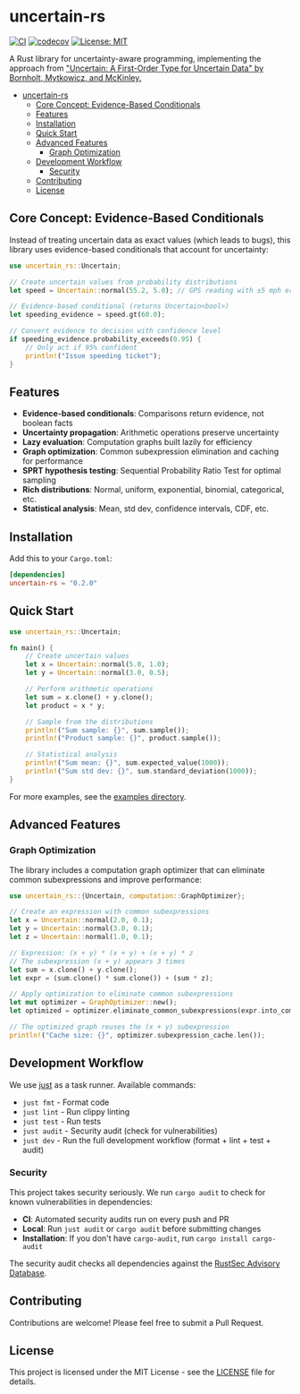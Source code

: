 # uncertain-rs

[![CI](https://github.com/minikin/uncertain-rs/workflows/CI/badge.svg)](https://github.com/minikin/uncertain-rs/actions/workflows/ci.yml)
[![codecov](https://codecov.io/gh/minikin/uncertain-rs/graph/badge.svg?token=IKjgVbFAQk)](https://codecov.io/gh/minikin/uncertain-rs)
[![License: MIT](https://img.shields.io/badge/License-MIT-yellow.svg)](https://opensource.org/licenses/MIT)

A Rust library for uncertainty-aware programming, implementing the approach from
["Uncertain<T>: A First-Order Type for Uncertain Data" by Bornholt, Mytkowicz, and McKinley.](https://www.microsoft.com/en-us/research/publication/uncertaint-a-first-order-type-for-uncertain-data-2/)

- [uncertain-rs](#uncertain-rs)
  - [Core Concept: Evidence-Based Conditionals](#core-concept-evidence-based-conditionals)
  - [Features](#features)
  - [Installation](#installation)
  - [Quick Start](#quick-start)
  - [Advanced Features](#advanced-features)
    - [Graph Optimization](#graph-optimization)
  - [Development Workflow](#development-workflow)
    - [Security](#security)
  - [Contributing](#contributing)
  - [License](#license)

## Core Concept: Evidence-Based Conditionals

Instead of treating uncertain data as exact values (which leads to bugs),
this library uses evidence-based conditionals that account for uncertainty:

```rust
use uncertain_rs::Uncertain;

// Create uncertain values from probability distributions
let speed = Uncertain::normal(55.2, 5.0); // GPS reading with ±5 mph error

// Evidence-based conditional (returns Uncertain<bool>)
let speeding_evidence = speed.gt(60.0);

// Convert evidence to decision with confidence level
if speeding_evidence.probability_exceeds(0.95) {
    // Only act if 95% confident
    println!("Issue speeding ticket");
}
```

## Features

- **Evidence-based conditionals**: Comparisons return evidence, not boolean facts
- **Uncertainty propagation**: Arithmetic operations preserve uncertainty
- **Lazy evaluation**: Computation graphs built lazily for efficiency
- **Graph optimization**: Common subexpression elimination and caching for performance
- **SPRT hypothesis testing**: Sequential Probability Ratio Test for optimal sampling
- **Rich distributions**: Normal, uniform, exponential, binomial, categorical, etc.
- **Statistical analysis**: Mean, std dev, confidence intervals, CDF, etc.

## Installation

Add this to your `Cargo.toml`:

```toml
[dependencies]
uncertain-rs = "0.2.0"
```

## Quick Start

```rust
use uncertain_rs::Uncertain;

fn main() {
    // Create uncertain values
    let x = Uncertain::normal(5.0, 1.0);
    let y = Uncertain::normal(3.0, 0.5);

    // Perform arithmetic operations
    let sum = x.clone() + y.clone();
    let product = x * y;

    // Sample from the distributions
    println!("Sum sample: {}", sum.sample());
    println!("Product sample: {}", product.sample());

    // Statistical analysis
    println!("Sum mean: {}", sum.expected_value(1000));
    println!("Sum std dev: {}", sum.standard_deviation(1000));
}
```

For more examples, see the [examples directory](examples).

## Advanced Features

### Graph Optimization

The library includes a computation graph optimizer that can eliminate common subexpressions and improve performance:

```rust
use uncertain_rs::{Uncertain, computation::GraphOptimizer};

// Create an expression with common subexpressions
let x = Uncertain::normal(2.0, 0.1);
let y = Uncertain::normal(3.0, 0.1);
let z = Uncertain::normal(1.0, 0.1);

// Expression: (x + y) * (x + y) + (x + y) * z
// The subexpression (x + y) appears 3 times
let sum = x.clone() + y.clone();
let expr = (sum.clone() * sum.clone()) + (sum * z);

// Apply optimization to eliminate common subexpressions
let mut optimizer = GraphOptimizer::new();
let optimized = optimizer.eliminate_common_subexpressions(expr.into_computation_node());

// The optimized graph reuses the (x + y) subexpression
println!("Cache size: {}", optimizer.subexpression_cache.len());
```

## Development Workflow

We use [just](https://github.com/casey/just) as a task runner. Available commands:

- `just fmt` - Format code
- `just lint` - Run clippy linting
- `just test` - Run tests
- `just audit` - Security audit (check for vulnerabilities)
- `just dev` - Run the full development workflow (format + lint + test + audit)

### Security

This project takes security seriously. We run `cargo audit` to check for known vulnerabilities in dependencies:

- **CI**: Automated security audits run on every push and PR
- **Local**: Run `just audit` or `cargo audit` before submitting changes
- **Installation**: If you don't have `cargo-audit`, run `cargo install cargo-audit`

The security audit checks all dependencies against the [RustSec Advisory Database](https://rustsec.org/).

## Contributing

Contributions are welcome! Please feel free to submit a Pull Request.

## License

This project is licensed under the MIT License - see the [LICENSE](LICENSE) file for details.
